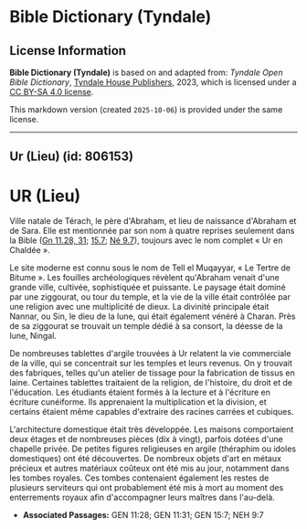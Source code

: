 # Bible Dictionary (Tyndale)

## License Information

**Bible Dictionary (Tyndale)** is based on and adapted from: _Tyndale Open Bible Dictionary_, [Tyndale House Publishers](https://tyndaleopenresources.com/), 2023, which is licensed under a [CC BY-SA 4.0 license](https://creativecommons.org/licenses/by-sa/4.0/legalcode.en).

This markdown version (created `2025-10-06`) is provided under the same license.



--------------------------------

## Ur (Lieu) (id: 806153)

UR (Lieu)
=========

Ville natale de Térach, le père d'Abraham, et lieu de naissance d'Abraham et de Sara. Elle est mentionnée par son nom à quatre reprises seulement dans la Bible ([Gn 11\.28, 31](https://ref.ly/Gen11:28,Gen11:31); [15\.7](https://ref.ly/Gen15:7); [Né 9\.7](https://ref.ly/Neh9:7)), toujours avec le nom complet « Ur en Chaldée ».

Le site moderne est connu sous le nom de Tell el Muqayyar, « Le Tertre de Bitume ». Les fouilles archéologiques révèlent qu'Abraham venait d'une grande ville, cultivée, sophistiquée et puissante. Le paysage était dominé par une ziggourat, ou tour du temple, et la vie de la ville était contrôlée par une religion avec une multiplicité de dieux. La divinité principale était Nannar, ou Sin, le dieu de la lune, qui était également vénéré à Charan. Près de sa ziggourat se trouvait un temple dédié à sa consort, la déesse de la lune, Ningal.

De nombreuses tablettes d'argile trouvées à Ur relatent la vie commerciale de la ville, qui se concentrait sur les temples et leurs revenus. On y trouvait des fabriques, telles qu'un atelier de tissage pour la fabrication de tissus en laine. Certaines tablettes traitaient de la religion, de l'histoire, du droit et de l'éducation. Les étudiants étaient formés à la lecture et à l'écriture en écriture cunéiforme. Ils apprenaient la multiplication et la division, et certains étaient même capables d'extraire des racines carrées et cubiques.

L'architecture domestique était très développée. Les maisons comportaient deux étages et de nombreuses pièces (dix à vingt), parfois dotées d'une chapelle privée. De petites figures religieuses en argile (théraphim ou idoles domestiques) ont été découvertes. De nombreux objets d'art en métaux précieux et autres matériaux coûteux ont été mis au jour, notamment dans les tombes royales. Ces tombes contenaient également les restes de plusieurs serviteurs qui ont probablement été mis à mort au moment des enterrements royaux afin d'accompagner leurs maîtres dans l'au\-delà.

* **Associated Passages:** GEN 11:28; GEN 11:31; GEN 15:7; NEH 9:7

